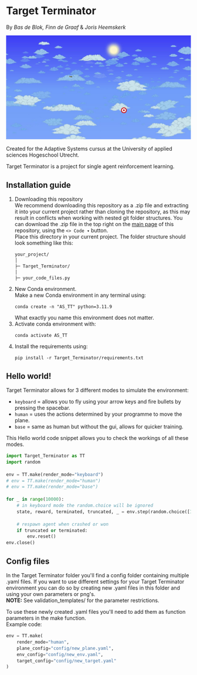 # Target Terminator
By *Bas de Blok, Finn de Graaf* & *Joris Heemskerk*

![TT_readme_intro_png](assets/TT_readme_intro.png)

Created for the Adaptive Systems cursus at the University of applied sciences Hogeschool Utrecht. 

Target Terminator is a project for single agent reinforcement learning.

## Installation guide

1. Downloading this repository\
We recommend downloading this repository as a .zip file and extracting it into your current project rather than cloning the repository, as this may result in conflicts when working with nested git folder structures. You can download the .zip file in the top right on the [main page](https://github.com/JorisHeemskerk/Target_Terminator) of this repository, using the `<> Code ▾` button.\
Place this directory in your current project. The folder structure should look something like this:
    ```
    your_project/
    │
    ├─ Target_Terminator/
    │
    ├─ your_code_files.py
    ```
2. New Conda environment.\
    Make a new Conda environment in any terminal using:
    ```shell
    conda create -n "AS_TT" python=3.11.9
    ```
    What exactly you name this environment does not matter.
3. Activate conda environment with:
    ```shell
    conda activate AS_TT
    ```
4. Install the requirements using:
    ```shell
    pip install -r Target_Terminator/requirements.txt
    ```

## Hello world!

Target Terminator allows for 3 different modes to simulate the environment:
- `keyboard` = allows you to fly using your arrow keys and fire bullets by pressing the spacebar.
- `human` = uses the actions determined by your programme to move the plane.
- `base` = same as human but without the gui, allows for quicker training.

This Hello world code snippet allows you to check the workings of all these modes.
```py
import Target_Terminator as TT
import random

env = TT.make(render_mode="keyboard")
# env = TT.make(render_mode="human")
# env = TT.make(render_mode="base")

for _ in range(10000):
    # in keyboard mode the random.choice will be ignored
    state, reward, terminated, truncated, _ = env.step(random.choice([1,2,3,4,5]))

    # respawn agent when crashed or won
    if truncated or terminated:
        env.reset()
env.close()
```

## Config files

In the Target Terminator folder you'll find a config folder containing multiple .yaml files. If you want to use different settings for your Target Terminator environment you can do so by creating new .yaml files in this folder and using your own parameters or png's. \
**NOTE:** See validation_templates/ for the parameter restrictions. 

To use these newly created .yaml files you'll need to add them as function parameters in the make function. \
Example code:
```py
env = TT.make(
    render_mode="human",
    plane_config="config/new_plane.yaml",
    env_config="config/new_env.yaml",
    target_config="config/new_target.yaml"
)
```
